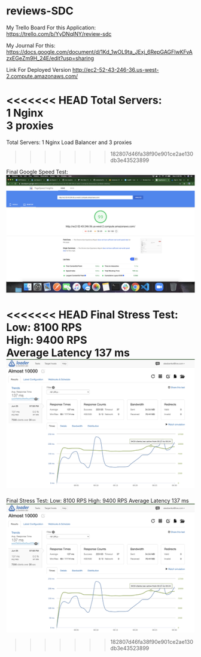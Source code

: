 # reviews-SDC

My Trello Board For this Application: <br />
  https://trello.com/b/YyDNqINY/review-sdc <br />

My Journal For this:
  https://docs.google.com/document/d/1Kd_1wOL9ta_JExj_6RepGAGFlwKFvAzxEGeZm9H_24E/edit?usp=sharing <br />

Link For Deployed Version
  http://ec2-52-43-246-36.us-west-2.compute.amazonaws.com/ <br />

<<<<<<< HEAD
  Total Servers:<br />
    1 Nginx <br />
    3 proxies <br />
=======
  Total Servers:
    1 Nginx Load Balancer and 
    3 proxies
>>>>>>> 182807d46fa38f90e901ce2ae130db3e43523899


Final Google Speed Test: <br />
  ![alt text](./finalGoogleSpeedInsight.png)


<<<<<<< HEAD
Final Stress Test: <br />
  Low: 8100 RPS <br />
  High: 9400 RPS <br />
  Average Latency 137 ms <br />
  ![Final Stress Test](./stressTest.png)
=======
Final Stress Test:
  Low: 8100 RPS
  High: 9400 RPS
  Average Latency 137 ms
  ![Final Stress Test](./stressTest.png)
>>>>>>> 182807d46fa38f90e901ce2ae130db3e43523899
